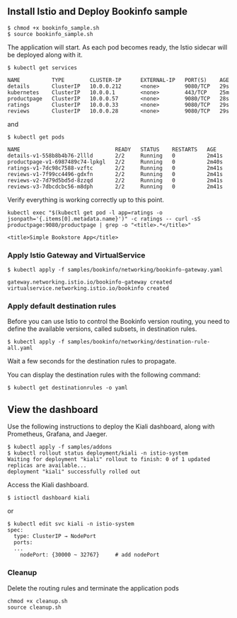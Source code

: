 ## Install Istio and Deploy Bookinfo sample
```
$ chmod +x bookinfo_sample.sh
$ source bookinfo_sample.sh
```

The application will start. As each pod becomes ready, the Istio sidecar will be deployed along with it.  
```
$ kubectl get services

NAME          TYPE        CLUSTER-IP      EXTERNAL-IP   PORT(S)    AGE
details       ClusterIP   10.0.0.212      <none>        9080/TCP   29s
kubernetes    ClusterIP   10.0.0.1        <none>        443/TCP    25m
productpage   ClusterIP   10.0.0.57       <none>        9080/TCP   28s
ratings       ClusterIP   10.0.0.33       <none>        9080/TCP   29s
reviews       ClusterIP   10.0.0.28       <none>        9080/TCP   29s
```
and
```
$ kubectl get pods

NAME                              READY   STATUS    RESTARTS   AGE
details-v1-558b8b4b76-2llld       2/2     Running   0          2m41s
productpage-v1-6987489c74-lpkgl   2/2     Running   0          2m40s
ratings-v1-7dc98c7588-vzftc       2/2     Running   0          2m41s
reviews-v1-7f99cc4496-gdxfn       2/2     Running   0          2m41s
reviews-v2-7d79d5bd5d-8zzqd       2/2     Running   0          2m41s
reviews-v3-7dbcdcbc56-m8dph       2/2     Running   0          2m41s
```

Verify everything is working correctly up to this point.
```
kubectl exec "$(kubectl get pod -l app=ratings -o jsonpath='{.items[0].metadata.name}')" -c ratings -- curl -sS productpage:9080/productpage | grep -o "<title>.*</title>"

<title>Simple Bookstore App</title>
```

### Apply Istio Gateway and VirtualService
```
$ kubectl apply -f samples/bookinfo/networking/bookinfo-gateway.yaml

gateway.networking.istio.io/bookinfo-gateway created
virtualservice.networking.istio.io/bookinfo created
```

### Apply default destination rules
Before you can use Istio to control the Bookinfo version routing, you need to define the available versions, called subsets, in destination rules.
```
$ kubectl apply -f samples/bookinfo/networking/destination-rule-all.yaml
```
Wait a few seconds for the destination rules to propagate.

You can display the destination rules with the following command:
```
$ kubectl get destinationrules -o yaml
```

## View the dashboard
Use the following instructions to deploy the Kiali dashboard, along with Prometheus, Grafana, and Jaeger.
```
$ kubectl apply -f samples/addons
$ kubectl rollout status deployment/kiali -n istio-system
Waiting for deployment "kiali" rollout to finish: 0 of 1 updated replicas are available...
deployment "kiali" successfully rolled out
```

Access the Kiali dashboard.
```
$ istioctl dashboard kiali
```
or
```
$ kubectl edit svc kiali -n istio-system
spec:
  type: ClusterIP → NodePort
  ports:
  ...
    nodePort: {30000 ~ 32767}     # add nodePort
```


### Cleanup
Delete the routing rules and terminate the application pods
```
chmod +x cleanup.sh
source cleanup.sh
```


